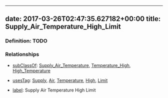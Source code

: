 
---
date: 2017-03-26T02:47:35.627182+00:00
title: Supply_Air_Temperature_High_Limit
---
### Definition: TODO

### Relationships

* [subClassOf](http://www.w3.org/2000/01/rdf-schema#subClassOf): [Supply_Air_Temperature](https://brickschema.org/schema/1.0/Brick#Supply_Air_Temperature), [Temperature_High](https://brickschema.org/schema/1.0/Brick#Temperature_High), [High_Temperature](https://brickschema.org/schema/1.0/Brick#High_Temperature)

* [usesTag](https://brickschema.org/schema/1.0/BrickFrame#usesTag): [Supply](https://brickschema.org/schema/1.0/BrickTag#Supply), [Air](https://brickschema.org/schema/1.0/BrickTag#Air), [Temperature](https://brickschema.org/schema/1.0/BrickTag#Temperature), [High](https://brickschema.org/schema/1.0/BrickTag#High), [Limit](https://brickschema.org/schema/1.0/BrickTag#Limit)

* [label](http://www.w3.org/2000/01/rdf-schema#label): Supply Air Temperature High Limit
